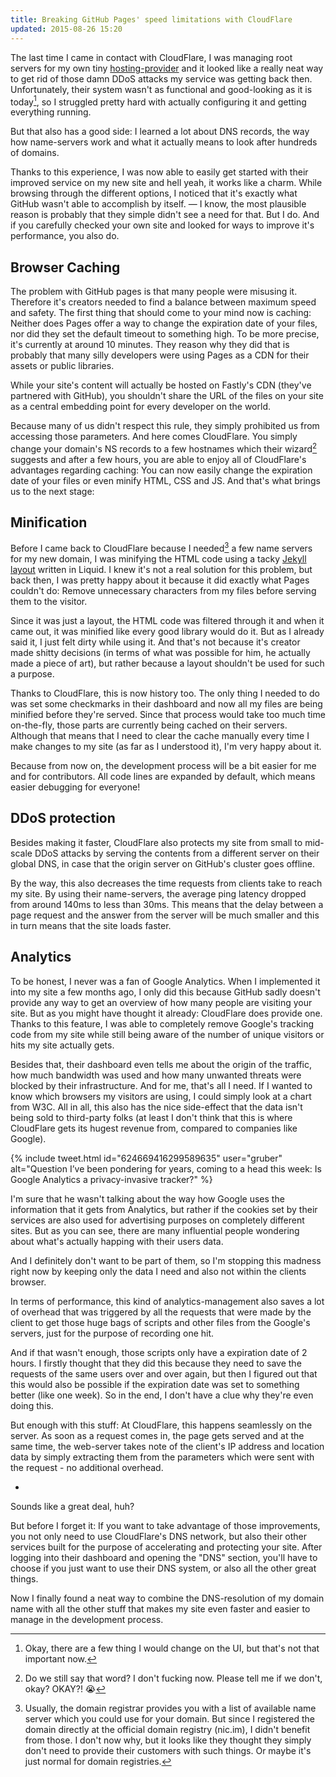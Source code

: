 ```yaml
---
title: Breaking GitHub Pages' speed limitations with CloudFlare
updated: 2015-08-26 15:20
---
```


The last time I came in contact with CloudFlare, I was managing root servers for my own tiny [hosting-provider][1] and it looked like a really neat way to get rid of those damn DDoS attacks my service was getting back then. Unfortunately, their system wasn't as functional and good-looking as it is today[^1], so I struggled pretty hard with actually configuring it and getting everything running.

But that also has a good side: I learned a lot about DNS records, the way how name-servers work and what it actually means to look after hundreds of domains.

Thanks to this experience, I was now able to easily get started with their improved service on my new site and hell yeah, it works like a charm. While browsing through the different options, I noticed that it's exactly what GitHub wasn't able to accomplish by itself. — I know, the most plausible reason is probably that they simple didn't see a need for that. But I do. And if you carefully checked your own site and looked for ways to improve it's performance, you also do.

## Browser Caching

The problem with GitHub pages is that many people were misusing it. Therefore it's creators needed to find a balance between maximum speed and safety. The first thing that should come to your mind now is caching: Neither does Pages offer a way to change the expiration date of your files, nor did they set the default timeout to something high. To be more precise, it's currently at around 10 minutes. They reason why they did that is probably that many silly developers were using Pages as a CDN for their assets or public libraries.

While your site's content will actually be hosted on Fastly's CDN (they've partnered with GitHub), you shouldn't share the URL of the files on your site as a central embedding point for every developer on the world.

Because many of us didn't respect this rule, they simply prohibited us from accessing those parameters. And here comes CloudFlare. You simply change your domain's NS records to a few hostnames which their wizard[^2] suggests and after a few hours, you are able to enjoy all of CloudFlare's advantages regarding caching: You can now easily change the expiration date of your files or even minify HTML, CSS and JS. And that's what brings us to the next stage:

## Minification

Before I came back to CloudFlare because I needed[^3] a few name servers for my new domain, I was minifying the HTML code using a tacky [Jekyll layout][2] written in Liquid. I knew it's not a real solution for this problem, but back then, I was pretty happy about it because it did exactly what Pages couldn't do: Remove unnecessary characters from my files before serving them to the visitor.

Since it was just a layout, the HTML code was filtered through it and when it came out, it was minified like every good library would do it. But as I already said it, I just felt dirty while using it. And that's not because it's creator made shitty decisions (in terms of what was possible for him, he actually made a piece of art), but rather because a layout shouldn't be used for such a purpose.

Thanks to CloudFlare, this is now history too. The only thing I needed to do was set some checkmarks in their dashboard and now all my files are being minified before they're served. Since that process would take too much time on-the-fly, those parts are currently being cached on their servers. Although that means that I need to clear the cache manually every time I make changes to my site (as far as I understood it), I'm very happy about it.

Because from now on, the development process will be a bit easier for me and for contributors. All code lines are expanded by default, which means easier debugging for everyone!

## DDoS protection

Besides making it faster, CloudFlare also protects my site from small to mid-scale DDoS attacks by serving the contents from a different server on their global DNS, in case that the origin server on GitHub's cluster goes offline.

By the way, this also decreases the time requests from clients take to reach my site. By using their name-servers, the average ping latency dropped from around 140ms to less than 30ms. This means that the delay between a page request and the answer from the server will be much smaller and this in turn means that the site loads faster.

## Analytics

To be honest, I never was a fan of Google Analytics. When I implemented it into my site a few months ago, I only did this because GitHub sadly doesn't provide any way to get an overview of how many people are visiting your site. But as you might have thought it already: CloudFlare does provide one. Thanks to this feature, I was able to completely remove Google's tracking code from my site while still being aware of the number of unique visitors or hits my site actually gets.

Besides that, their dashboard even tells me about the origin of the traffic, how much bandwidth was used and how many unwanted threats were blocked by their infrastructure. And for me, that's all I need. If I wanted to know which browsers my visitors are using, I could simply look at a chart from W3C. All in all, this also has the nice side-effect that the data isn't being sold to third-party folks (at least I don't think that this is where CloudFlare gets its hugest revenue from, compared to companies like Google).

{% include tweet.html id="624669416299589635" user="gruber" alt="Question I’ve been pondering for years, coming to a head this week: Is Google Analytics a privacy-invasive tracker?" %}

I'm sure that he wasn't talking about the way how Google uses the information that it gets from Analytics, but rather if the cookies set by their services are also used for advertising purposes on completely different sites. But as you can see, there are many influential people wondering about what's actually happing with their users data.

And I definitely don't want to be part of them, so I'm stopping this madness right now by keeping only the data I need and also not within the clients browser.

In terms of performance, this kind of analytics-management also saves a lot of overhead that was triggered by all the requests that were made by the client to get those huge bags of scripts and other files from the Google's servers, just for the purpose of recording one hit.

And if that wasn't enough, those scripts only have a expiration date of 2 hours. I firstly thought that they did this because they need to save the requests of the same users over and over again, but then I figured out that this would also be possible if the expiration date was set to something better (like one week). So in the end, I don't have a clue why they're even doing this.

But enough with this stuff: At CloudFlare, this happens seamlessly on the server. As soon as a request comes in, the page gets served and at the same time, the web-server takes note of the client's IP address and location data by simply extracting them from the parameters which were sent with the request - no additional overhead.

-

Sounds like a great deal, huh?

But before I forget it: If you want to take advantage of those improvements, you not only need to use CloudFlare's DNS network, but also their other services built for the purpose of accelerating and protecting your site. After logging into their dashboard and opening the "DNS" section, you'll have to choose if you just want to use their DNS system, or also all the other great things.

Now I finally found a neat way to combine the DNS-resolution of my domain name with all the other stuff that makes my site even faster and easier to manage in the development process.

[^1]: Okay, there are a few thing I would change on the UI, but that's not that important now.

[^2]: Do we still say that word? I don't fucking now. Please tell me if we don't, okay? OKAY?! 😭

[^3]: Usually, the domain registrar provides you with a list of available name server which you could use for your domain. But since I registered the domain directly at the official domain registry (nic.im), I didn't benefit from those. I don't now why, but it looks like they thought they simply don't need to provide their customers with such things. Or maybe it's just normal for domain registries.

[1]: http://frewhost.net
[2]: https://github.com/penibelst/jekyll-compress-html